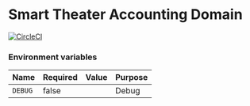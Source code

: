 # Smart Theater Accounting Domain

[![CircleCI](https://circleci.com/gh/alverca/domain.svg?style=svg)](https://circleci.com/gh/alverca/domain)

### Environment variables

| Name    | Required | Value | Purpose |
| ------- | -------- | ----- | ------- |
| `DEBUG` | false    |       | Debug   |
